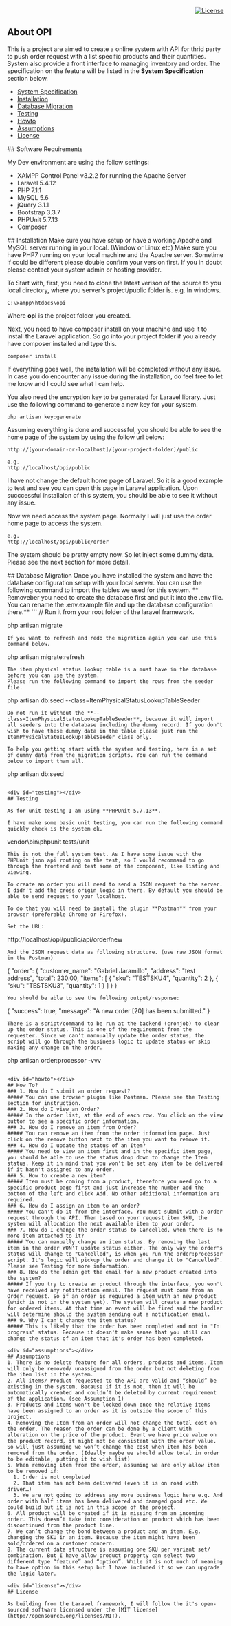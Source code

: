 <p align="right">
<a href="https://packagist.org/packages/laravel/framework"><img src="https://poser.pugx.org/laravel/framework/license.svg" alt="License"></a>
</p>

## About OPI

This is a project are aimed to create a online system with API for thrid party to push order request with a list specific products and their quantities. System also provide a front interface to managing inventory and order. The specification on the feature will be listed in the **System Specification** section below.

- [System Specification](#system_specification)
- [Installation](#installation)
- [Database Migration](#database_migration)
- [Testing](#testing)
- [Howto](#howto)
- [Assumptions](#assumptions)
- [License](#license)

<div id="software_requirements"></div>
## Software Requirements

My Dev environment are using the follow settings:

- XAMPP Control Panel v3.2.2 for running the Apache Server
- Laravel 5.4.12
- PHP 7.1.1
- MySQL 5.6
- jQuery 3.1.1
- Bootstrap 3.3.7
- PHPUnit 5.7.13
- Composer

<div id="installation"></div>
## Installation
Make sure you have setup or have a working Apache and MySQL server running in your local. (Window or Linux etc)
Make sure you have PHP7 running on your local machine and the Apache server. Sometime if could be different please double confirm your version first. If you in doubt please contact your system admin or hosting provider.

To Start with, first, you need to clone the latest verison of the source to you local directory, where you server's project/public folder is.
e.g. In windows.
```
C:\xampp\htdocs\opi
```
Where **opi** is the project folder you created.

Next, you need to have composer install on your machine and use it to install the Laravel application. So go into your project folder if you already have composer installed and type this.
```
composer install
```
If everything goes well, the installation will be completed without any issue. In case you do encounter any issue during the installation, do feel free to let me know and I could see what I can help.

You also need the encryption key to be generated for Laravel library. Just use the following command to generate a new key for your system.
```
php artisan key:generate
```

Assuming everything is done and successful, you should be able to see the home page of the system by using the follow url below:
```
http://[your-domain-or-localhost]/[your-project-folder]/public

e.g. 
http://localhost/opi/public
```
I have not change the default home page of Laravel. So it is a good example to test and see you can open this page in Laravel application. Upon succcessful installaion of this system, you should be able to see it without any issue.

Now we need access the system page. Normally I will just use the order home page to access the system.
```
e.g.
http://localhost/opi/public/order
```
The system should be pretty empty now. So let inject some dummy data. Please see the next section for more detail.

<div id="database_migration"></div>
## Database Migration
Once you have installed the system and have the database configuration setup with your local server. You can use the following command to import the tables we used for this system.
** Removeber you need to create the database first and put it into the .env file. You can rename the .env.example file and up the database configuration there.**
```
// Run it from your root folder of the laravel framework.

php artisan migrate
```
If you want to refresh and redo the migration again you can use this command below.
```
php artisan migrate:refresh
```
The item physical status lookup table is a must have in the database before you can use the system.
Please run the following command to import the rows from the seeder file.
```
php artisan db:seed --class=ItemPhysicalStatusLookupTableSeeder

```
Do not run it without the **--class=ItemPhysicalStatusLookupTableSeeder**, because it will import all seeders into the database including the dummy record. If you don't wish to have these dummy data in the table please just run the ItemPhysicalStatusLookupTableSeeder class only.

To help you getting start with the system and testing, here is a set of dummy data from the migration scripts. You can run the command below to import tham all.
```
php artisan db:seed
```

<div id="testing"></div>
## Testing

As for unit testing I am using **PHPUnit 5.7.13**.

I have make some basic unit testing, you can run the following command quickly check is the system ok.
```
vendor\bin\phpunit tests/unit
```
This is not the full system test. As I have some issue with the PHPUnit json api routing on the test, so I would recommand to go through the frontend and test some of the component, like listing and viewing.

To create an order you will need to send a JSON request to the server. I didn't add the cross origin logic in there. By default you should be able to send request to your localhost.

To do that you will need to install the plugin **Postman** from your browser (preferable Chrome or Firefox).

Set the URL:
```
http://localhost/opi/public/api/order/new
```
And the JSON request data as following structure. (use raw JSON format in the Postman)
```
{
  "order": {
    "customer_name": "Gabriel Jaramillo",
    "address": "test address",
    "total": 230.00,
    "items": [
      {
        "sku": "TESTSKU4",
        "quantity": 2
      },
      {
        "sku": "TESTSKU3",
        "quantity": 1
      }
    ]
  }
}
```
You should be able to see the following output/response:

```
{
    "success": true,
    "message": "A new order [20] has been submitted."
}
```
There is a script/command to be run at the backend (cronjob) to clear up the order status. This is one of the requirement from the requester. Since we can't mannually update the order status, the script will go through the business logic to update status or skip making any change on the order.

```
php artisan order:processor -vvv
```

<div id="howto"></div>
## How To?
### 1. How do I submit an order request?
##### You can use browser plugin like Postman. Please see the Testing section for instruction.
### 2. How do I view an Order?
##### In the order list, at the end of each row. You click on the view button to see a specific order information.
### 3. How do I remove an item from Order?
##### You can remove an item from the order information page. Just click on the remove button next to the item you want to remove it.
### 4. How do I update the status of an Item?
##### You need to view an item first and in the specific item page, you should be able to use the status drop down to change the Item status. Keep it in mind that you won't be set any item to be delivered if it hasn't assigned to any order.
### 5. How to create a new item?
##### Item must be coming from a product, therefore you need go to a specific product page first and just increase the number add the bottom of the left and click Add. No other additional information are required.
### 6. How do I assign an item to an order?
##### You can't do it from the interface. You must submit with a order request through the API. Then based on your request item SKU, the system will allocation the next available item to your order.
### 7. How do I change the order status to Cancelled, when there is no more item attached to it?
##### You can manually change an item status. By removing the last item in the order WON'T update status either. The only way the order's status will change to "Cancelled", is when you run the order:processor script. It's logic will pickup the order and change it to "Cancelled". Please see Testing for more information.
### 8. How do the admin get the email for a new product created into the system?
##### If you try to create an product through the interface, you won't have received any notification email. The request must come from an Order request. So if an order is required a item with an new product (which is not in the system yet). The system will create a new product for ordered items. At that time an event will be fired and the handler will determine should the system sending out a notification email.
### 9. Why I can't change the item status?
##### This is likely that the order has been completed and not in "In progress" status. Because it doesn't make sense that you still can change the status of an item that it's order has been completed.

<div id="assumptions"></div>
## Assumptions
1. There is no delete feature for all orders, products and items. Item will only be removed/ unassigned from the order but not deleting from the item list in the system.
2. All items/ Product requested to the API are valid and “should” be existing in the system. Because if it is not, then it will be automatically created and couldn’t be deleted by current requirement of the application. (see Assumption 1)
3. Products and items won't be locked down once the relative items have been assigned to an order as it is outside the scope of this project.
4. Removing the Item from an order will not change the total cost on the order. The reason the order can be done by a client with alteration on the price of the product. Event we have price value on the product record, it might not be consistent with the order value. So will just assuming we won’t change the cost when item has been removed from the order. (Ideally maybe we should allow total in order to be editable, putting it to wish list)
5. When removing item from the order, assuming we are only allow item to be removed if:
  1. Order is not completed
  2. That item has not been delivered (even it is on road with driver…)
  3. We are not going to address any more business logic here e.g. And order with half items has been delivered and damaged good etc. We could build but it is not in this scope of the project.
6. All product will be created if it is missing from an incoming order. This doesn’t take into consideration on product which has been discontinued from the product line.
7. We can’t change the bond between a product and an item. E.g. changing the SKU in an item. Because the item might have been sold/ordered on a customer concern.
8. The current data structure is assuming one SKU per variant set/ combination. But I have allow product property can select two different type “feature” and “option”. While it is not much of meaning to have option in this setup but I have included it so we can upgrade the logic later.

<div id="license"></div>
## License

As building from the Laravel framework, I will follow the it's open-sourced software licensed under the [MIT license](http://opensource.org/licenses/MIT).
